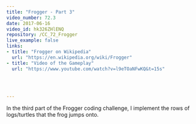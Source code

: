 ```yaml
---
title: "Frogger - Part 3"
video_number: 72.3
date: 2017-06-16
video_id: hk326ZHlENQ
repository: /CC_72_Frogger
live_example: false
links:
- title: "Frogger on Wikipedia"  
  url: "https://en.wikipedia.org/wiki/Frogger"
- title: "Video of the Gameplay"  
  url: "https://www.youtube.com/watch?v=l9eTOaNFwKQ&t=15s"
  


  
---
```


In the third part of the Frogger coding challenge, I implement the rows of logs/turtles that the frog jumps onto.

